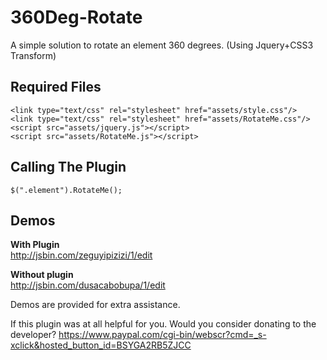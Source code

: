 360Deg-Rotate
=============

A simple solution to rotate an element 360 degrees. (Using Jquery+CSS3 Transform)

Required Files
--------------

    <link type="text/css" rel="stylesheet" href="assets/style.css"/>
    <link type="text/css" rel="stylesheet" href="assets/RotateMe.css"/>
    <script src="assets/jquery.js"></script>
    <script src="assets/RotateMe.js"></script>
    

Calling The Plugin
------------------

    $(".element").RotateMe();
    

Demos
--------------
**With Plugin**  
http://jsbin.com/zeguyipizizi/1/edit

**Without plugin**  
http://jsbin.com/dusacabobupa/1/edit

Demos are provided for extra assistance.

If this plugin was at all helpful for you. Would you consider donating to the developer?
https://www.paypal.com/cgi-bin/webscr?cmd=_s-xclick&hosted_button_id=BSYGA2RB5ZJCC
